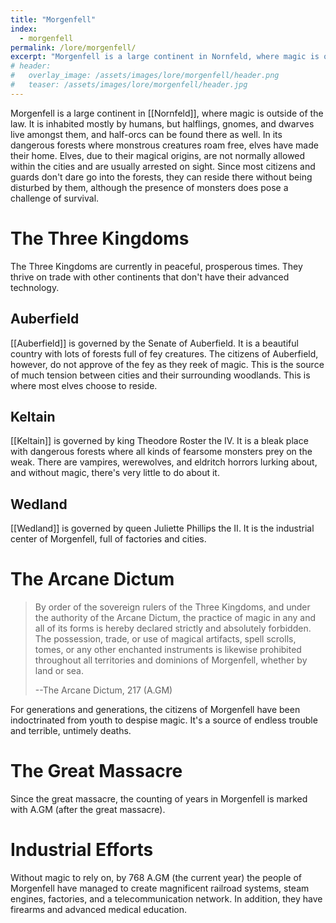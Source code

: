 ```yaml
---
title: "Morgenfell"
index:
  - morgenfell
permalink: /lore/morgenfell/
excerpt: "Morgenfell is a large continent in Nornfeld, where magic is outside of the law."
# header:
#   overlay_image: /assets/images/lore/morgenfell/header.png
#   teaser: /assets/images/lore/morgenfell/header.jpg
---
```

Morgenfell is a large continent in [[Nornfeld]], where magic is outside of the law. It is inhabited mostly by humans, but halflings, gnomes, and dwarves live amongst them, and half-orcs can be found there as well. In its dangerous forests where monstrous creatures roam free, elves have made their home. Elves, due to their magical origins, are not normally allowed within the cities and are usually arrested on sight. Since most citizens and guards don't dare go into the forests, they can reside there without being disturbed by them, although the presence of monsters does pose a challenge of survival.

# The Three Kingdoms
The Three Kingdoms are currently in peaceful, prosperous times. They thrive on trade with other continents that don't have their advanced technology.

## Auberfield
[[Auberfield]] is governed by the Senate of Auberfield. It is a beautiful country with lots of forests full of fey creatures. The citizens of Auberfield, however, do not approve of the fey as they reek of magic. This is the source of much tension between cities and their surrounding woodlands. This is where most elves choose to reside.

## Keltain
[[Keltain]] is governed by king Theodore Roster the IV. It is a bleak place with dangerous forests where all kinds of fearsome monsters prey on the weak. There are vampires, werewolves, and eldritch horrors lurking about, and without magic, there's very little to do about it.

## Wedland
[[Wedland]] is governed by queen Juliette Phillips the II. It is the industrial center of Morgenfell, full of factories and cities.

# The Arcane Dictum
> By order of the sovereign rulers of the Three Kingdoms, and under the authority of the Arcane Dictum, the practice of magic in any and all of its forms is hereby declared strictly and absolutely forbidden. The possession, trade, or use of magical artifacts, spell scrolls, tomes, or any other enchanted instruments is likewise prohibited throughout all territories and dominions of Morgenfell, whether by land or sea.
>
> --The Arcane Dictum, 217 (A.GM)

For generations and generations, the citizens of Morgenfell have been indoctrinated from youth to despise magic. It's a source of endless trouble and terrible, untimely deaths.

# The Great Massacre
Since the great massacre, the counting of years in Morgenfell is marked with A.GM (after the great massacre).

# Industrial Efforts 
Without magic to rely on, by 768 A.GM (the current year) the people of Morgenfell have managed to create magnificent railroad systems, steam engines, factories, and a telecommunication network. In addition, they have firearms and advanced medical education.